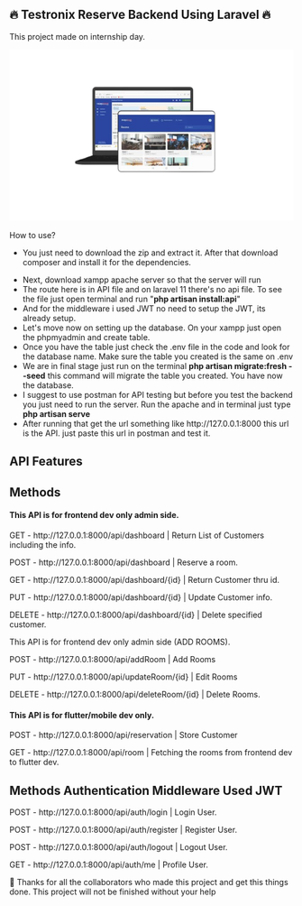<h2>🔥 Testronix Reserve Backend Using Laravel 🔥 </h2>
<p>This project made on internship day.</p>
  <img src="/public/visual-work.png" alt="visual work">
<p>How to use?</p>
<ul>
  <li>You just need to download the zip and extract it. After that download composer and install it for the dependencies.</p>
</li>
  <li>Next, download xampp apache server so that the server will run</li>
  <li>The route here is in API file and on laravel 11 there's no api file. To see the file just open terminal and run "<strong>php artisan install:api</strong>"</li>
  <li>And for the middleware i used JWT no need to setup the JWT, its already setup.</li>
  <li>Let's move now on setting up the database. On your xampp just open the phpmyadmin and create table.</li>
  <li>Once you have the table just check the .env file in the code and look for the database name. Make sure the table you created is the same on .env</li>
 <li>We are in final stage just run on the terminal <strong>php artisan migrate:fresh --seed</strong> this command will migrate the table you created. You have now the database.</li>
  <li>I suggest to use postman for API testing but before you test the backend you just need to run the server. Run the apache and in terminal just type <strong>php artisan serve</strong> </li>
    <li>After running that get the url something like http://127.0.0.1:8000 this url is the API. just paste this url in postman and test it.</li>
</ul>

<h2>API Features</h2>
<h2>Methods</h2>
<h4>This API is for frontend dev only admin side.</h4>
<p>GET - http://127.0.0.1:8000/api/dashboard | Return List of Customers including the info.</p>
<p>POST - http://127.0.0.1:8000/api/dashboard  | Reserve a room.</p>
<p>GET - http://127.0.0.1:8000/api/dashboard/{id} | Return Customer thru id.</p>
<p>PUT - http://127.0.0.1:8000/api/dashboard/{id}  | Update Customer info.</p>
<p>DELETE - http://127.0.0.1:8000/api/dashboard/{id}  | Delete specified customer.</p>

<p>This API is for frontend dev only admin side (ADD ROOMS).</p>
<p>POST - http://127.0.0.1:8000/api/addRoom | Add Rooms</p>
<p>PUT - http://127.0.0.1:8000/api/updateRoom/{id}  | Edit Rooms</p>
<p>DELETE - http://127.0.0.1:8000/api/deleteRoom/{id}  | Delete Rooms.</p>

<h4>This API is for flutter/mobile dev only.</h4>
<p>POST - http://127.0.0.1:8000/api/reservation | Store Customer</p>
<p>GET - http://127.0.0.1:8000/api/room | Fetching the rooms from frontend dev to flutter dev.</p>

<h2>Methods Authentication Middleware Used JWT</h2>
<p>POST - http://127.0.0.1:8000/api/auth/login  | Login User.</p>
<p>POST - http://127.0.0.1:8000/api/auth/register  | Register User.</p>
<p>POST - http://127.0.0.1:8000/api/auth/logout  | Logout User.</p>
<p>GET - http://127.0.0.1:8000/api/auth/me  | Profile User.</p>

<p>👏 Thanks for all the collaborators who made this project and get this things done. This project will not be finished without your help</p>
